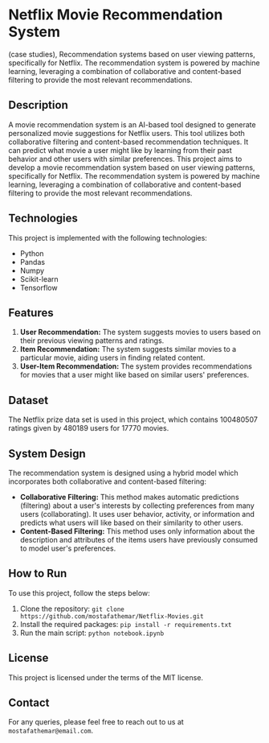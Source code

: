 # Netflix Movie Recommendation System
(case studies), Recommendation systems based on user viewing patterns, specifically for Netflix. The recommendation system is powered by machine learning, leveraging a combination of collaborative and content-based filtering to provide the most relevant recommendations.

## Description

A movie recommendation system is an AI-based tool designed to generate personalized movie suggestions for Netflix users. This tool utilizes both collaborative filtering and content-based recommendation techniques. It can predict what movie a user might like by learning from their past behavior and other users with similar preferences.
This project aims to develop a movie recommendation system based on user viewing patterns, specifically for Netflix. The recommendation system is powered by machine learning, leveraging a combination of collaborative and content-based filtering to provide the most relevant recommendations.

## Technologies

This project is implemented with the following technologies:

- Python
- Pandas
- Numpy
- Scikit-learn
- Tensorflow

## Features

1. **User Recommendation:** The system suggests movies to users based on their previous viewing patterns and ratings.
2. **Item Recommendation:** The system suggests similar movies to a particular movie, aiding users in finding related content.
3. **User-Item Recommendation:** The system provides recommendations for movies that a user might like based on similar users' preferences.

## Dataset

The Netflix prize data set is used in this project, which contains 100480507 ratings given by 480189 users for 17770 movies.


## System Design

The recommendation system is designed using a hybrid model which incorporates both collaborative and content-based filtering:

- **Collaborative Filtering:** This method makes automatic predictions (filtering) about a user's interests by collecting preferences from many users (collaborating). It uses user behavior, activity, or information and predicts what users will like based on their similarity to other users.
- **Content-Based Filtering:** This method uses only information about the description and attributes of the items users have previously consumed to model user's preferences. 

## How to Run

To use this project, follow the steps below:

1. Clone the repository: `git clone https://github.com/mostafathemar/Netflix-Movies.git`
2. Install the required packages: `pip install -r requirements.txt`
3. Run the main script: `python notebook.ipynb`


## License

This project is licensed under the terms of the MIT license.

## Contact

For any queries, please feel free to reach out to us at `mostafathemar@email.com`.
